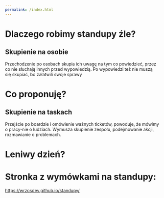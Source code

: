 ```yaml
---
permalink: /index.html
---
```

# Dlaczego robimy standupy źle?

## Skupienie na osobie

Przechodzenie po osobach skupia ich uwagę na tym co powiedzieć, przez co nie słuchają innych przed wypowiedzią. Po wypowiedzi też nie muszą się skupiać, bo załatwili swoje sprawy

# Co proponuję?

## Skupienie na taskach

Przejście po boardzie i omówienie ważnych ticketów, powoduje, że mówimy o pracy-nie o ludziach. Wymusza skupienie zespołu, podejmowanie akcji, rozmawianie o problemach.

# Leniwy dzień? 
# Stronka z wymówkami na standupy:

https://wrzosdev.github.io/standupy/
